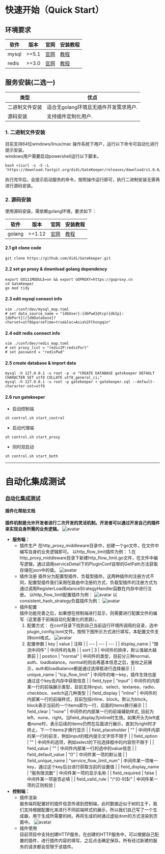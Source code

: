 # 快速开始（Quick Start）

## 环境要求

软件 | 版本 | 官网 | 安装教程
---|---|---|---
mysql | \>=5.1 | [官网](https://dev.mysql.com/downloads/mysql/) | [教程](https://www.runoob.com/mysql/mysql-install.html)
redis | \>=3.0 | [官网](https://redis.io/download) | [教程](https://www.runoob.com/redis/redis-install.html)

## 服务安装(二选一)

类型 | 优点
---|---
二进制文件安装 | 适合无golang环境且无插件开发需求用户.
源码安装 | 支持插件定制化用户.


### 1. 二进制文件安装
目前支持64位windows/linux/mac 操作系统下用户，运行以下命令可自动化进行提示安装。  
windows用户需要启动powershell运行以下脚本。
```
bash <(curl -s -S -L 'https://download.fastgit.org/didi/GateKeeper/releases/download/v1.0.0/setup.sh')  
```
执行完毕后，会提示启动服务的命令，按照操作运行即可，执行二进制安装无需再进行源码安装。

### 2. 源码安装

使用源码安装，需依赖golang环境，要求如下：

软件 | 版本 | 官网 | 安装教程
---|---|---|---
golang | \>=1.12 | [官网](https://golang.google.cn/dl/) |  [教程](https://www.runoob.com/go/go-environment.html)

#### 2.1 git clone code

```
git clone https://github.com/didi/GateKeeper.git
```

#### 2.2 set go proxy & download golang dependency

```
export GO111MODULE=on && export GOPROXY=https://goproxy.cn
cd GateKeeper
go mod tidy
```

#### 2.3 edit mysql connect info

```
vim ./conf/dev/mysql_map.toml
# set data_source_name = "{dbUser}:{dbPwd}@tcp({dbIp}:{dbPort})/{dbDatabase}?charset=utf8&parseTime=true&loc=Asia%2FChongqin" 
```

#### 2.4 edit redis connect info


```
vim ./conf/dev/redis_map.toml
# set proxy_list = "redisIP:redsiPort"
# set password = "redisPwd"
```

#### 2.5 create database & import data

```
mysql -h 127.0.0.1 -u root -p -e "CREATE DATABASE gatekeeper DEFAULT CHARACTER SET utf8 COLLATE utf8_general_ci;"
mysql -h 127.0.0.1 -u root -p gatekeeper < gatekeeper.sql --default-character-set=utf8
```

#### 2.6 run gatekeeper
- 启动控制端

```
sh control.sh start_control 
```
- 启动代理端
```
sh control.sh start_proxy 
```
- 同时双启动
```
sh control.sh start_both 
```
---

# 自动化集成测试

### [自动化集成测试](https://github.com/didi/GateKeeper/blob/master/test_suites/README.md)

#### 插件化帮助文档
**插件机制是允许开发者进行二次开发的灵活机制。开发者可以通过开发自己的插件来实现自身所需的业务逻辑。**
![avatar](https://s3-gzpu.didistatic.com/stscar/didiGateway/E337CB04-EFAF-475B-B5EE-5363F0B6C85A_4_5005_c.jpeg)
* **服务端：**
    * 插件生产
        在http_proxy_middleware目录中，创建一个go文件，在文件中编写自身的业务逻辑即可。
        以http_flow_limit插件为例：
            1.在http_proxy_middleware目录下新建http_flow_limit.go文件，在文件中编写逻辑，通过调用serviceDetail下的PluginConf自带的GetPath方法获取存储在json中的值。
            ![avatar](https://s3-gzpu.didistatic.com/stscar/didiGateway/36801F68-EF4B-44FA-A926-FA6EA5430AC3.jpeg)
    * 插件注册
        插件分为配置型插件、负载型插件。这两种插件的注册方式不同，配置型插件我们采用在路由中注册的方式，负载型插件的注册方式为通过调用RegisterLoadBalanceStrategyHandler函数在内存中进行注册。
        以http_flow_limit配置插件为例：
        ![avatar](https://s3-gzpu.didistatic.com/stscar/didiGateway/C3A3DB2F-EDC7-4921-BB7A-90EB511BF4C0.jpeg)
        以consistent_hash_strategy负载插件为例：
        ![avatar](https://s3-gzpu.didistatic.com/stscar/didiGateway/CF92D3EE-5ABA-4D1E-9DB9-EB54546E3D19.jpeg)
    * 插件配置  
        插件功能完善之后，如果想在控制端进行显示，则需要进行配置文件的编写（这里基于前端自动化配置化的思路）。
        1. 配置方式：
            在conf目录下找到自己当前运行环境所调用的目录，选中plugin_config.toml文件。按照下图所示方式进行填写。本配置文件支持toml格式。
            ![avatar](https://s3-gzpu.didistatic.com/stscar/didiGateway/EFB8E1A3-15EE-442B-A9E4-82EF3A917548.jpeg)
        2. 配置参数
            | key | value | 注释 |
            | --- | --- | --- |
            | display_name | "限流中间件" | 中间件的名称 |
            | sort | 3 | 中间件的排序，默认值越大越靠前 |
            | postion | "normal" | 中间件的类型，目前分三种normal、auth、loadbalance。normal的则会再基本信息之后，鉴权之前展示，auth和loadbalance都是通过选择框进行选择展示 |
             | unique_name | "tcp_flow_limit"  | 中间件的唯一key，插件生效也是通过这个key去内存中获取信息 |
             | field_type | "input"  | 中间件的内部某一行的前端展示类型，目前支持input、select、textarea，radio、checkbox、switch这几种类型 |
             | field_display | "inline"  | 中间件的内部某一行的前端样式，目前包括inline、block。默认为block。block表示当前的一个items即为一行，后面的items换行展示 |
             | field_clear | "none"  | 中间件的内部某一行的前端辅助样式, 目前为left、none、right。当field_display为inline时生效。如果开头为left或者none时，表示后续的items仍然在后面进行展示，直到为right时才终止，下一个items才换行显示 |
             | field_placeholder | ""  | 中间件内部的某一行的前言，例如input的框内提示文字但不限于 |
             | field_option | ""  | 中间件的选项，例如select的下拉选择框中的内容但不限于 |
             | field_value | ""  | 中间件内部某一行的选中的value信息 |
             | field_default_value | "0"  | 中间件某一项的默认值 |
             | field_unique_name | "service_flow_limit_num"  | 中间件某一项唯一key，通过这个key后台进行获取当前的设置值 |
             | field_display_name | "服务限流数"  | 中间件某一项的显示名称 |
             | field_required | false  | 中间件某一项是否必填 |
             | field_valid_rule |  "/^[0-9]$/"    | 中间件某一项的正则校验 |
* **控制端：**
    * 插件渲染  
        服务端将配置好的插件信息传递到控制端，此时数据近似于树的主干，我们支持根据配置化来进行不同前端样式的展示，所以我们自己写了一个生成器，用于生成所需要的树。再将生成的树通过虚拟dom的方式渲染到页面中。
        ![avatar](https://s3-gzpu.didistatic.com/stscar/didiGateway/42E0EC5D-7A8E-47D0-9F75-EA0EC36D5F17.jpeg)
    * 插件使用  
        目前项目中支持创建HTTP服务，在创建的HTTP服务中，可以根据自己配置的插件，进行插件内容的填写，之后点击确定保存。所有经过新建的服务的请求都会受限于该插件。
